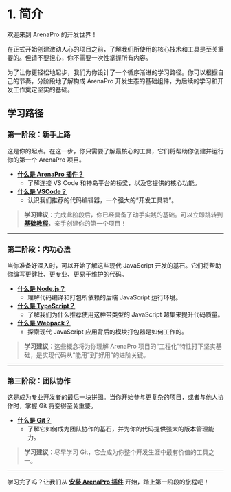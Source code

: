 # 1. 简介

欢迎来到 ArenaPro 的开发世界！

在正式开始创建激动人心的项目之前，了解我们所使用的核心技术和工具是至关重要的。但请不要担心，你不需要一次性掌握所有内容。

为了让你更轻松地起步，我们为你设计了一个循序渐进的学习路径。你可以根据自己的节奏，分阶段地了解构成 ArenaPro 开发生态的基础组件，为后续的学习和开发工作奠定坚实的基础。

## 学习路径

### 第一阶段：新手上路

这是你的起点。在这一步，你只需要了解最核心的工具，它们将帮助你创建并运行你的第一个 ArenaPro 项目。

- [**什么是 ArenaPro 插件？**](./WhatIsArenaPro.md)
  - 了解连接 VS Code 和神岛平台的桥梁，以及它提供的核心功能。
- [**什么是 VSCode？**](./WhatVSCode.md)
  - 认识我们推荐的代码编辑器，一个强大的“开发工具箱”。

> **学习建议**：完成此阶段后，你已经具备了动手实践的基础。可以立即跳转到 **[基础教程](/guide/03-basic-tutorial/01-hello-world-tutorial.html)**，亲手创建你的第一个项目！

---

### 第二阶段：内功心法

当你准备好深入时，可以开始了解这些现代 JavaScript 开发的基石。它们将帮助你编写更健壮、更专业、更易于维护的代码。

- [**什么是 Node.js？**](./WhatNodeJs.md)
  - 理解代码编译和打包所依赖的后端 JavaScript 运行环境。
- [**什么是 TypeScript？**](./WhatTypeScript.md)
  - 了解我们为什么推荐使用这种带类型的 JavaScript 超集来提升代码质量。
- [**什么是 Webpack？**](./WhatWebpack.md)
  - 探索现代 JavaScript 应用背后的模块打包器是如何工作的。

> **学习建议**：这些概念将为你理解 ArenaPro 项目的“工程化”特性打下坚实基础，是实现代码从“能用”到“好用”的进阶关键。

---

### 第三阶段：团队协作

这是成为专业开发者的最后一块拼图。当你开始参与更复杂的项目，或者与他人协作时，掌握 Git 将变得至关重要。

- [**什么是 Git？**](./WhatGit.md)
  - 了解它如何成为团队协作的基石，并为你的代码提供强大的版本管理能力。

> **学习建议**：尽早学习 Git，它会成为你整个开发生涯中最有价值的工具之一。

---

学习完了吗？让我们从 **[安装 ArenaPro 插件](/guide/02-getting-started/01-install.html)** 开始，踏上第一阶段的旅程吧！
